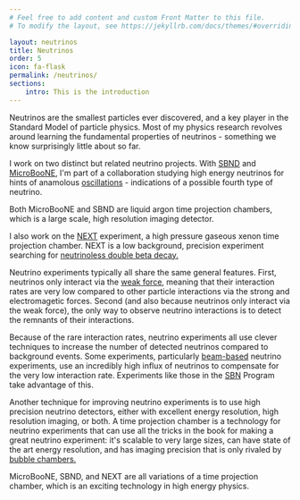 ```yaml
---
# Feel free to add content and custom Front Matter to this file.
# To modify the layout, see https://jekyllrb.com/docs/themes/#overriding-theme-defaults

layout: neutrinos
title: Neutrinos
order: 5
icon: fa-flask
permalink: /neutrinos/
sections:
    intro: This is the introduction
---
```



<p>Neutrinos are the smallest particles ever discovered, and a key player in the Standard Model of particle physics.  Most of my physics research revolves around learning the fundamental properties of neutrinos - something we know surprisingly little about so far. </p>

<p>I work on two distinct but related neutrino projects.  With <a href="/http://sbn-nd.fnal.gov/">SBND</a> and <a href="https://microboone-exp.fnal.gov/">MicroBooNE</a>, I'm part of a collaboration studying high energy neutrinos for hints of anamolous <a href="https://en.wikipedia.org/wiki/Neutrino_oscillation">oscillations</a> - indications of a possible fourth type of neutrino.</p>  Both MicroBooNE and SBND are liquid argon time projection chambers, which is a large scale, high resolution imaging detector.

<p>I also work on the <a href="http://next.ific.uv.es/next/">NEXT</a> experiment, a high pressure gaseous xenon time projection chamber.  NEXT is a low background, precision experiment searching for <a href="https://en.wikipedia.org/wiki/Double_beta_decay">neutrinoless double beta decay.</a></p>

<p> Neutrino experiments typically all share the same general features.  First, neutrinos only interact via the <a href="https://en.wikipedia.org/wiki/Weak_interaction">weak force</a>, meaning that their interaction rates are very low compared to other particle interactions via the strong and electromagetic forces.  Second (and also because neutrinos only interact via the weak force), the only way to observe neutrino interactions is to detect the remnants of their interactions.</p>

<p> Because of the rare interaction rates, neutrino experiments all use clever techniques to increase the number of detected neutrinos compared to background events.  Some experiments, particularly <a href="https://www.symmetrymagazine.org/article/november-2012/how-to-make-a-neutrino-beam">beam-based</a> neutrino experiments, use an incredibly high influx of neutrinos to compensate for the very low interaction rate.  Experiments like those in the <a href="https://sbn.fnal.gov/">SBN</a> Program take advantage of this.</p>

<p> Another technique for improving neutrino experiments is to use high precision neutrino detectors, either with excellent energy resolution, high resolution imaging, or both.  A time projection chamber is a technology for neutrino experiments that can use all the tricks in the book for making a great neutrino experiment: it's scalable to very large sizes, can have state of the art energy resolution, and has imaging precision that is only rivaled by <a href="https://en.wikipedia.org/wiki/Bubble_chamber">bubble chambers.</a></p>

<p>MicroBooNE, SBND, and NEXT are all variations of a time projection chamber, which is an exciting technology in high energy physics.</p>

